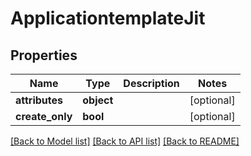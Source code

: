 # ApplicationtemplateJit

## Properties
Name | Type | Description | Notes
------------ | ------------- | ------------- | -------------
**attributes** | **object** |  | [optional] 
**create_only** | **bool** |  | [optional] 

[[Back to Model list]](../README.md#documentation-for-models) [[Back to API list]](../README.md#documentation-for-api-endpoints) [[Back to README]](../README.md)

